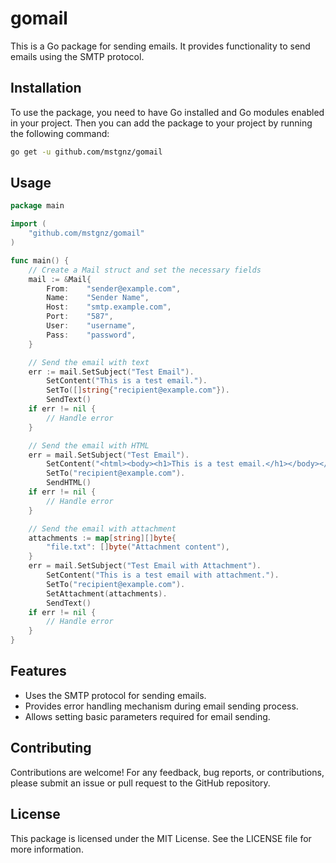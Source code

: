 # gomail
This is a Go package for sending emails. It provides functionality to send emails using the SMTP protocol.


## Installation
To use the package, you need to have Go installed and Go modules enabled in your project. Then you can add the package to your project by running the following command:

```bash
go get -u github.com/mstgnz/gomail
```


## Usage
```go
package main

import (
    "github.com/mstgnz/gomail"
)

func main() {
    // Create a Mail struct and set the necessary fields
    mail := &Mail{
        From:    "sender@example.com",
        Name:    "Sender Name",
        Host:    "smtp.example.com",
        Port:    "587",
        User:    "username",
        Pass:    "password",
    }

    // Send the email with text
    err := mail.SetSubject("Test Email").
        SetContent("This is a test email.").
        SetTo([]string{"recipient@example.com"}).
        SendText()
    if err != nil {
        // Handle error
    }

    // Send the email with HTML
    err = mail.SetSubject("Test Email").
        SetContent("<html><body><h1>This is a test email.</h1></body></html>").
        SetTo("recipient@example.com").
        SendHTML()
    if err != nil {
        // Handle error
    }

    // Send the email with attachment
    attachments := map[string][]byte{
        "file.txt": []byte("Attachment content"),
    }
    err = mail.SetSubject("Test Email with Attachment").
        SetContent("This is a test email with attachment.").
        SetTo("recipient@example.com").
        SetAttachment(attachments).
        SendText()
    if err != nil {
        // Handle error
    }
}
```


## Features
- Uses the SMTP protocol for sending emails.
- Provides error handling mechanism during email sending process.
- Allows setting basic parameters required for email sending.


## Contributing
Contributions are welcome! For any feedback, bug reports, or contributions, please submit an issue or pull request to the GitHub repository.


## License
This package is licensed under the MIT License. See the LICENSE file for more information.